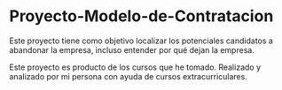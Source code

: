 # Proyecto-Modelo-de-Contratacion
Este proyecto tiene como objetivo localizar los potenciales candidatos a abandonar la empresa, incluso entender por qué dejan la empresa.

Este proyecto es producto de los cursos que he tomado.  Realizado y analizado por mi persona con ayuda de cursos extracurriculares.

